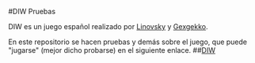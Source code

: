 #DIW Pruebas

DIW es un juego español realizado por [Linovsky](https://github.com/Linovsky) y [Gexgekko](https://github.com/Gexgekko).

En este repositorio se hacen pruebas y demás sobre el juego, que puede "jugarse" (mejor dicho probarse) en el siguiente enlace.
##[DIW](http://gexgekko.github.io/diwpruebas/pruebas/inicio.html#/)
